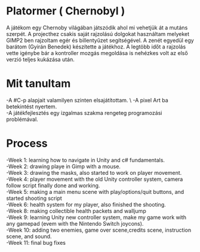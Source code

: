 
# __Platormer ( Chernobyl )__ 

A játékom egy Chernoby világában játszódik ahol mi vehetjük át a mutáns szerpét. A projecthez csakis saját rajzolású dolgokat 
használtam melyeket GIMP2 ben rajzoltam egér és billentyűzet segítségével. A zenét egyedül egy barátom (Gyirán Benedek) 
készítette a játékhoz. A legtöbb időt a rajzolás vette igénybe bár a kontroller mozgás megoldása is nehézkes volt az első verzió teljes kukázása után.

# __Mit tanultam__ 

-A #C-p alapjait valamilyen szinten elsajátítottam. \ 
-A pixel Art ba betekintést nyertem.\
-A játékfejlesztés egy izgalmas szakma rengeteg programozási problémával\.

# __Process__ 
-Week 1: learning how to navigate in Unity and c# fundamentals. \
-Week 2: drawing playe in Gimp with a mouse. \
-Week 3: drawing the masks, also started to work on player movement.\
-Week 4: player movement with the old Unity controller system, camera follow script finally done and working. \
-Week 5: making a main menu scene with play/options/quit buttons, and started shooting script \
-Week 6: health system for my player, also finished the shooting. \
-Week 8: making collectible health packets and walljump\
-Week 9: learning Unity new controller system, make my game work with any gamepad (evem with the Nintendo Switch joycons). \
-Week 10: adding two enemies, game over scene,credits scene, instruction scene, and sound. \
-Week 11: final bug fixes



